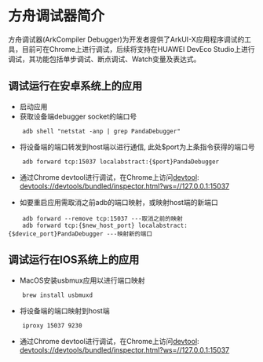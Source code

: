 # 方舟调试器简介
方舟调试器(ArkCompiler Debugger)为开发者提供了ArkUI-X应用程序调试的工具，目前可在Chrome上进行调试，后续将支持在HUAWEI DevEco Studio上进行调试，其功能包括单步调试、断点调试、Watch变量及表达式。

## 调试运行在安卓系统上的应用
- 启动应用
- 获取设备端debugger socket的端口号
```
    adb shell "netstat -anp | grep PandaDebugger"
```
- 将设备端的端口转发到host端以进行通信, 此处$port为上条指令获得的端口号
```
    adb forward tcp:15037 localabstract:{$port}PandaDebugger
```
- 通过Chrome devtool进行调试，在Chrome上访问[devtool](devtools://devtools/bundled/inspector.html?ws=//127.0.0.1:15037): <devtools://devtools/bundled/inspector.html?ws=//127.0.0.1:15037>

- 如要重启应用需取消之前adb的端口映射，或映射host端的新端口
```
    adb forward --remove tcp:15037 ---取消之前的映射
    adb forward tcp:{$new_host_port} localabstract:{$device_port}PandaDebugger ---映射新的端口
```


## 调试运行在IOS系统上的应用
- MacOS安装usbmux应用以进行端口映射
```
    brew install usbmuxd
```
- 将设备端的端口映射到host端
```
    iproxy 15037 9230
```
- 通过Chrome devtool进行调试，在Chrome上访问[devtool](devtools://devtools/bundled/inspector.html?ws=//127.0.0.1:15037): <devtools://devtools/bundled/inspector.html?ws=//127.0.0.1:15037>